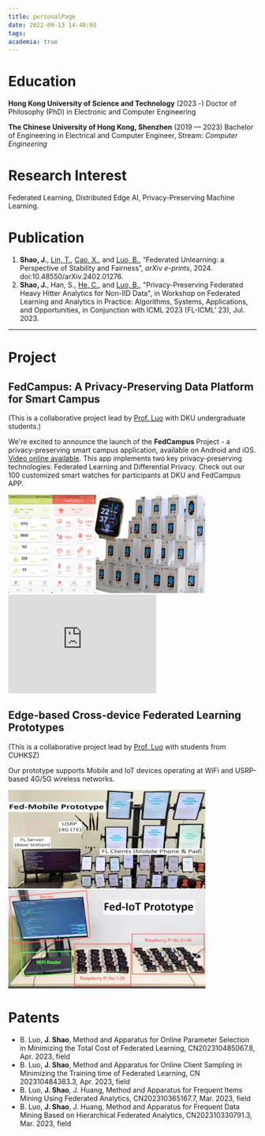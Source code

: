 ```yaml
---
title: personalPage
date: 2022-09-13 14:40:03
tags: 
academia: true
---
```


# Education 
**Hong Kong University of Science and Technology** (2023 -)
Doctor of Philosophy (PhD) in Electronic and Computer Engineering

**The Chinese University of Hong Kong, Shenzhen** (2019 — 2023)
Bachelor of Engineering in Electrical and Computer Engineer, Stream: *Computer Engineering*
# Research Interest
Federated Learning, Distributed Edge AI, Privacy-Preserving Machine Learning.
# Publication
<ol>
<li><b>Shao, J.</b>, <a href="https://tlin-taolin.github.io/">Lin, T.</a>, <a href="https://ece.hkust.edu.hk/eexcao">Cao, X.</a>, and <a href="https://luobing1008.github.io/">Luo, B.</a>, “Federated Unlearning: a Perspective of Stability and Fairness”, <i>arXiv e-prints</i>, 2024. doi:10.48550/arXiv.2402.01276.</li>
<li><b>Shao, J.</b>, Han, S., <a href="https://chaoyanghe.com/">He, C.</a>, and <a href="https://luobing1008.github.io/">Luo, B.</a>, "Privacy-Preserving Federated Heavy Hitter Analytics for Non-IID Data", in Workshop on Federated Learning and Analytics in Practice: Algorithms, Systems, Applications, and Opportunities, in Conjunction with ICML 2023 (FL-ICML' 23), Jul. 2023.</li>
</ol>

-----

# Project
## FedCampus: A Privacy-Preserving Data Platform for Smart Campus
(This is a collaborative project lead by <a href="https://luobing1008.github.io/">Prof. Luo</a> with DKU undergraduate students.)

We're excited to announce the launch of the **FedCampus** Project - a privacy-preserving smart campus application, available on Android and iOS. <a href="https://www.bilibili.com/video/BV1da4y197ne/">Video online available</a>.
This app implements two key privacy-preserving technologies: Federated Learning and Differential Privacy. Check out our 100 customized smart watches for participants at DKU and FedCampus APP.
<div>
<img src="../imgs/FedCampus.png" alt="FedCampus" width="400" height="200" />
<iframe src="https://player.bilibili.com/player.html?aid=664682090&bvid=BV1da4y197ne&cid=1367652871&p=1" scrolling="no" border="0" frameborder="no" framespacing="0" allowfullscreen="true" height="200"> </iframe>
</div>


## Edge-based Cross-device Federated Learning Prototypes
(This is a collaborative project lead by <a href="https://luobing1008.github.io/">Prof. Luo</a> with students from CUHKSZ)

Our prototype supports Mobile and IoT devices operating at WiFi and USRP-based 4G/5G wireless networks.

<div>
<img src="../imgs/sys.jpeg" alt="sys" width="400" height="200" />
<img src="../imgs/iot.jpeg" alt="iot" width="400" height="200" />
</div>

# Patents

- B. Luo, **J. Shao**, Method and Apparatus for Online Parameter Selection in Minimizing the Total Cost of Federated Learning, CN202310485067.8, Apr. 2023, field
- B. Luo, **J. Shao**, Method and Apparatus for Online Client Sampling in Minimizing the Training time of Federated Learning, CN 202310484383.3, Apr. 2023, field
- B. Luo, **J. Shao**, J. Huang, Method and Apparatus for Frequent Items Mining Using Federated Analytics, CN202310365167.7, Mar. 2023, field
- B. Luo, **J. Shao**, J. Huang, Method and Apparatus for Frequent Data Mining Based on Hierarchical Federated Analytics, CN202310330791.3, Mar. 2023, field